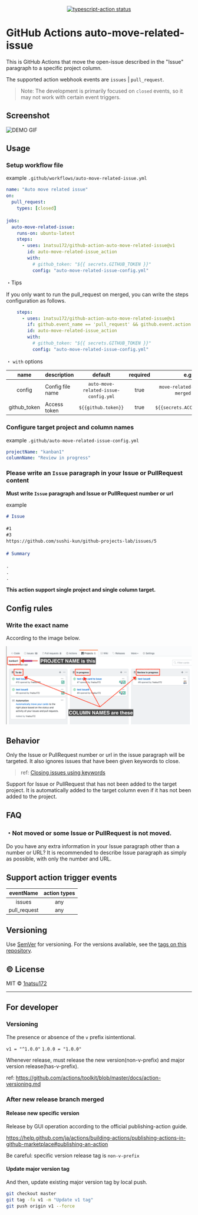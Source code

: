 <p align="center">
  <a href="https://github.com/actions/typescript-action/actions"><img alt="typescript-action status" src="https://github.com/actions/typescript-action/workflows/build-test/badge.svg"></a>
</p>

# GitHub Actions auto-move-related-issue

This is GitHub Actions that move the open-issue described in the "Issue" paragraph to a specific project column.

The supported action webhook events are `issues` | `pull_request`.

> Note: The development is primarily focused on `closed` events, so it may not work with certain event triggers.


## Screenshot
![DEMO GIF](https://raw.githubusercontent.com/1natsu172/github-action-auto-move-related-issue/d0035515ff6b689b43c0a65e01e3943a8dde9897/media/demo.gif)

## Usage

### Setup workflow file

example `.github/workflows/auto-move-related-issue.yml`

```yaml
name: "Auto move related issue"
on:
  pull_request:
    types: [closed]

jobs:
  auto-move-related-issue:
    runs-on: ubuntu-latest
    steps:
      - uses: 1natsu172/github-action-auto-move-related-issue@v1
        id: auto-move-related-issue_action
        with:
          # github_token: "${{ secrets.GITHUB_TOKEN }}"
          config: "auto-move-related-issue-config.yml"
```

・Tips

If you only want to run the pull_request on merged, you can write the steps configuration as follows.

```yaml
    steps:
      - uses: 1natsu172/github-action-auto-move-related-issue@v1
        if: github.event_name == 'pull_request' && github.event.action == 'closed' && github.event.pull_request.merged == true
        id: auto-move-related-issue_action
        with:
          # github_token: "${{ secrets.GITHUB_TOKEN }}"
          config: "auto-move-related-issue-config.yml"
```

・ `with` options

| name         | description      | default                              | required | e.g.                               |
| :----------: | ---------------- | :----------------------------------: | :------: | :--------------------------------: |
| config       | Config file name | `auto-move-related-issue-config.yml` | true     | `move-related-issue-on-merged.yml` |
| github_token | Access token     | `${{github.token}}`                  | true     | `${{secrets.ACCESS_TOKEN}}`        |

### Configure target project and column names

example `.github/auto-move-related-issue-config.yml`

```yaml
projectName: "kanban1"
columnName: "Review in progress"
```

### Please write an `Issue` paragraph in your Issue or PullRequest content

**Must write `Issue` paragraph and Issue or PullRequest number or url**

example

```markdown
# Issue

#1
#3
https://github.com/sushi-kun/github-projects-lab/issues/5

# Summary

.
.
.
```

**This action support single project and single column target.**

## Config rules

### Write the exact name

According to the image below.

![project name and column name is here](https://github.com/1natsu172/github-action-auto-move-related-issue/blob/d0035515ff6b689b43c0a65e01e3943a8dde9897/media/project-and-column-name.png?raw=true)

## Behavior

Only the Issue or PullRequest number or url in the issue paragraph will be targeted. It also ignores issues that have been given keywords to close.

> ref: [Closing issues using keywords](https://help.github.com/en/enterprise/2.16/user/github/managing-your-work-on-github/closing-issues-using-keywords)

Support for Issue or PullRequest that has not been added to the target project. It is automatically added to the target column even if it has not been added to the project.

## FAQ

### ・Not moved or some Issue or PullRequest is not moved.

Do you have any extra information in your Issue paragraph other than a number or URL?
It is recommended to describe Issue paragraph as simply as possible, with only the number and URL.


## Support action trigger events

| eventName    | action types |
| :----------: | :----------: |
| issues       | any          |
| pull_request | any          |

## Versioning

Use [SemVer](http://semver.org/) for versioning. For the versions available, see the [tags on this repository](https://github.com/1natsu172/github-action-auto-move-related-issue/tags). 

## ©️ License

MIT © [1natsu172](https://github.com/1natsu172)


---

## For developer

### Versioning

The presence or absence of the `v` prefix is ​​intentional.

`v1 = "^1.0.0"`
`1.0.0 = "1.0.0"`

Whenever release, must release the new version(non-v-prefix) and major version release(has-v-prefix).

ref: https://github.com/actions/toolkit/blob/master/docs/action-versioning.md

### After new release branch merged

#### Release new specific version

Release by GUI operation according to the official publishing-action guide.

https://help.github.com/ja/actions/building-actions/publishing-actions-in-github-marketplace#publishing-an-action

Be careful: specific version release tag is `non-v-prefix`

#### Update major version tag

And then, update existing major version tag by local push.

```bash
git checkout master
git tag -fa v1 -m "Update v1 tag"
git push origin v1 --force
```